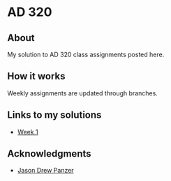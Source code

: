 # AD 320

## About

My solution to AD 320 class assignments posted here.

## How it works

Weekly assignments are updated through branches.

## Links to my solutions

* [Week 1](https://github.com/cmcclemente/emerald/tree/week1)

## Acknowledgments

* [Jason Drew Panzer](https://github.com/panzerama)
